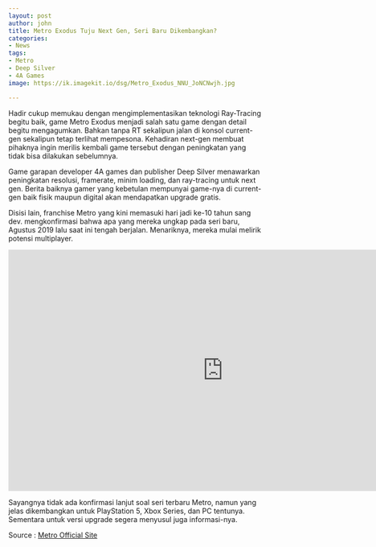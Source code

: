```yaml
---
layout: post
author: john
title: Metro Exodus Tuju Next Gen, Seri Baru Dikembangkan?
categories:
- News
tags:
- Metro
- Deep Silver
- 4A Games
image: https://ik.imagekit.io/dsg/Metro_Exodus_NNU_JoNCNwjh.jpg

---
```

Hadir cukup memukau dengan mengimplementasikan teknologi Ray-Tracing begitu baik, game Metro Exodus menjadi salah satu game dengan detail begitu mengagumkan. Bahkan tanpa RT sekalipun jalan di konsol current-gen sekalipun tetap terlihat mempesona. Kehadiran next-gen membuat pihaknya ingin merilis kembali game tersebut dengan peningkatan yang tidak bisa dilakukan sebelumnya.

Game garapan developer 4A games dan publisher Deep Silver menawarkan peningkatan resolusi, framerate, minim loading, dan ray-tracing untuk next gen. Berita baiknya gamer yang kebetulan mempunyai game-nya di current-gen baik fisik maupun digital akan mendapatkan upgrade gratis.

Disisi lain, franchise Metro yang kini memasuki hari jadi ke-10 tahun sang dev. mengkonfirmasi bahwa apa yang mereka ungkap pada seri baru, Agustus 2019 lalu saat ini tengah berjalan. Menariknya, mereka mulai melirik potensi multiplayer.

<div class="embed-responsive embed-responsive-16by9"><iframe width="853" height="480" src="https://www.youtube.com/embed/4DB9JA1OgiQ" frameborder="0" allow="accelerometer; autoplay; clipboard-write; encrypted-media; gyroscope; picture-in-picture" allowfullscreen></iframe></div>

Sayangnya tidak ada konfirmasi lanjut soal seri terbaru Metro, namun yang jelas dikembangkan untuk PlayStation 5, Xbox Series, dan PC tentunya. Sementara untuk versi upgrade segera menyusul juga informasi-nya.

Source : [Metro Official Site](https://www.4a-games.com.mt/4a-dna/2020/11/17/metro-10th-anniversary-studio-update)